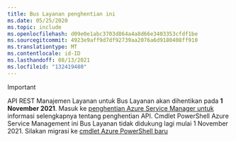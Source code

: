 ```yaml
---
title: Bus Layanan penghentian ini
ms.date: 05/25/2020
ms.topic: include
ms.openlocfilehash: d09e0e1abc3703d864a4a8d66e3403353cfdf1be
ms.sourcegitcommit: 4923e9aff9d7df92739aa2076a6d9180408ff910
ms.translationtype: MT
ms.contentlocale: id-ID
ms.lasthandoff: 08/13/2021
ms.locfileid: "132419480"
---
```

> [!IMPORTANT]
> API REST Manajemen Layanan untuk Bus Layanan akan dihentikan pada **1 November 2021**. Masuk ke [penghentian Azure Service Manager untuk](https://docs.microsoft.com/azure/service-bus-messaging/deprecate-service-bus-management) informasi selengkapnya tentang penghentian API.
> Cmdlet PowerShell Azure Service Management ini Bus Layanan tidak didukung lagi mulai 1 November 2021. Silakan migrasi ke [cmdlet Azure PowerShell baru](https://docs.microsoft.com/powershell/module/az.servicebus/)


